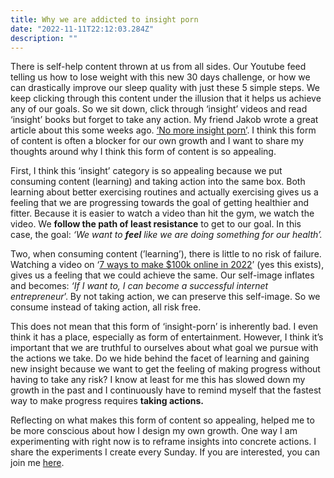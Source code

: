 ```yaml
---
title: Why we are addicted to insight porn
date: "2022-11-11T22:12:03.284Z"
description: ""
---
```


There is self-help content thrown at us from all sides. Our Youtube feed telling us how to lose weight with this new 30 days challenge, or how we can drastically improve our sleep quality with  just these 5 simple steps. We keep clicking through this content under the illusion that it helps us achieve any of our goals. So we sit down, click through ‘insight’ videos and read ‘insight’ books but forget to take any action. My friend Jakob wrote a great article about this some weeks ago. [‘No more insight porn’](https://jakobgreenfeld.com/insight-porn). I think this form of content is often a blocker for our own growth and I want to share my thoughts around why I think this form of content is so appealing. 

First, I think this ‘insight’ category is so appealing because we put consuming content (learning) and taking action into the same box. Both learning about better exercising routines and actually exercising gives us a feeling that we are progressing towards the goal of getting healthier and fitter. Because it is easier to watch a video than hit the gym, we watch the video. We **follow the path of least resistance** to get to our goal. In this case, the goal: *‘We want to **********feel********** like we are doing something for our health’.* 

Two, when consuming content (’learning’), there is little to no risk of failure. Watching a video on ‘[7 ways to make $100k online in 2022](https://www.youtube.com/watch?v=YDZ3M0Az8BU)’ (yes this exists), gives us a feeling that we could achieve the same. Our self-image inflates and becomes: *‘If I want to, I can become a successful internet entrepreneur*’. By not taking action, we can preserve this self-image. So we consume instead of taking action, all risk free. 

This does not mean that this form of ‘insight-porn’ is inherently bad. I even think it has a place, especially as form of entertainment. However, I think it’s important that we are truthful to ourselves about what goal we pursue with the actions we take. Do we hide behind the facet of learning and gaining new insight because we want to get the feeling of making progress without having to take any risk? I know at least for me this has slowed down my growth in the past and I continuously have to remind myself that the fastest way to make progress requires ******************************taking actions.****************************** 

Reflecting on what makes this form of content so appealing, helped me to be more conscious about how I design my own growth. One way I am experimenting with right now is to reframe insights into concrete actions. I share the experiments I create every Sunday. If you are interested, you can join me [here](https://theweeklyexperimentclub.substack.com/).